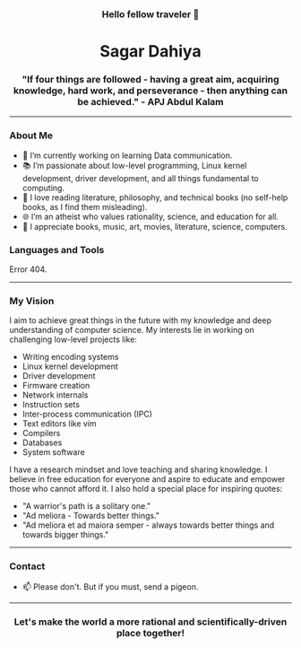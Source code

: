 <h3 align="center">Hello fellow traveler 👋</h3>

<h1 align="center">Sagar Dahiya</h1>
<!--<h3 align="center">Aspiring Low-Level Systems Engineer | Rational Thinker | Educator</h3>-->

<h3 align="center">"If four things are followed - having a great aim, acquiring knowledge, hard work, and perseverance - then anything can be achieved." - APJ Abdul Kalam</h3>

---

### About Me

- 🔭 I’m currently working on learning Data communication.
- 📚 I’m passionate about low-level programming, Linux kernel development, driver development, and all things fundamental to computing.
- 📖 I love reading literature, philosophy, and technical books (no self-help books, as I find them misleading).
- 🌐 I’m an atheist who values rationality, science, and education for all.
- 🎨 I appreciate books, music, art, movies, literature, science, computers.

### Languages and Tools

<p align="left">
 Error 404.
</p>

---

### My Vision

I aim to achieve great things in the future with my knowledge and deep understanding of computer science. My interests lie in working on challenging low-level projects like:

- Writing encoding systems
- Linux kernel development
- Driver development
- Firmware creation
- Network internals
- Instruction sets
- Inter-process communication (IPC)
- Text editors like vim
- Compilers
- Databases
- System software

I have a research mindset and love teaching and sharing knowledge. I believe in free education for everyone and aspire to educate and empower those who cannot afford it. I also hold a special place for inspiring quotes:

- "A warrior's path is a solitary one."
- "Ad meliora - Towards better things."
- "Ad meliora et ad maiora semper - always towards better things and towards bigger things."
---
### Contact
- 📫 Please don't. But if you must, send a pigeon.
---
<h3 align="center">Let's make the world a more rational and scientifically-driven place together!</h3>
<!--
I want to made it more fun looking but at same time appear to be more rational like if some read He things that this man knows his work and will be something in future.
<!--
Although I am a professional devops engineer but let me tell you my vision of my future and what I want. I want to achieve great thing in future with my knowledge and deep understanding of computer and its related fundamentals. I want to work in some low level things which many people afraid to do or find it difficult for them to go that way or they just find it unnecessary like writing encoding systems, Linux kernel development, driver development, making firmware, making network internals, Working on instruction sets, working on IPC ( inter process communication), writing text editors like vim, writing compiler, making databases, making some system software etc. I hope you can understand there are millions of things like this I can't write everything. 
I have a research mindset and I also like philosophy, literature, teaching other peoples sharing knowledge, I literally read books and I can read of any kind of book instead of self-help books because they are bullshit and they give illusion of motivation and I  do want any kind of logical fallacies around me. I am not a professor but I treat myself like I am in their shoes and behave like them. I always dress like a gentlemen like old retired Englishmen professors, like James bond means I am always sharply dressed. I love creating things and understanding them how they work. I love engineering and scientific approach to things. I am also an atheist.Now my nature Is like this that I love to give other people my knowledge , teaching them. Write everything I know and learn in notebooks. I love software and deep computer things as I told you. But I also love humor and modern things like memes and approaching people from them that is why I am making README like this . I am just 23 years old and I don't know where will my life will go what will become of it but I am currently of energy because I can feel everyday is new and when I will wake and learn something new that day. I feel like  I don't need anyone in my life and I am above average from everyone around me. They are just bunch of idiots and cannot see big picture and will always be bound by their mind and their irrational thoughts etc. I why I love teaching people because I want to make them more rational etc. I always follow  "APJ Abdul kalam" I like his work and his thoughts but I quote that changed my life is "If four things are followed - having a great aim, acquiring knowledge, hard work, and perseverance - then anything can be achieved" and I think that it is deeply injected in me. All I want is knowledge and I can do anything for that.  I just want to learn things to their last level to their last point and then teach them. I love books, music, art, movies, literature, science, computers, Linux, open source communities etc. I also love these sentences I can relate with them any they give me energy "A warrior's path is solitary one", "ad meliora - Towards better things", "ad meliora et ad maiora semper- always towards better things and towards bigger things". I don't want to be average like every person. I love how people work together to make this world a better places. But I hate people who are irrational, unscientific. I love education and love concept of free education to everyone so that Everyone can be more scientific and give something to the world. I want to educate poor and orphan children or kids who can't afford education I want to teach them. These all I have told this my life in short obviously I have more to it but I can not able to tell everything because it is so complex that it is difficult for me to write down. But in short this is it. I can add to in future if I need to -->
